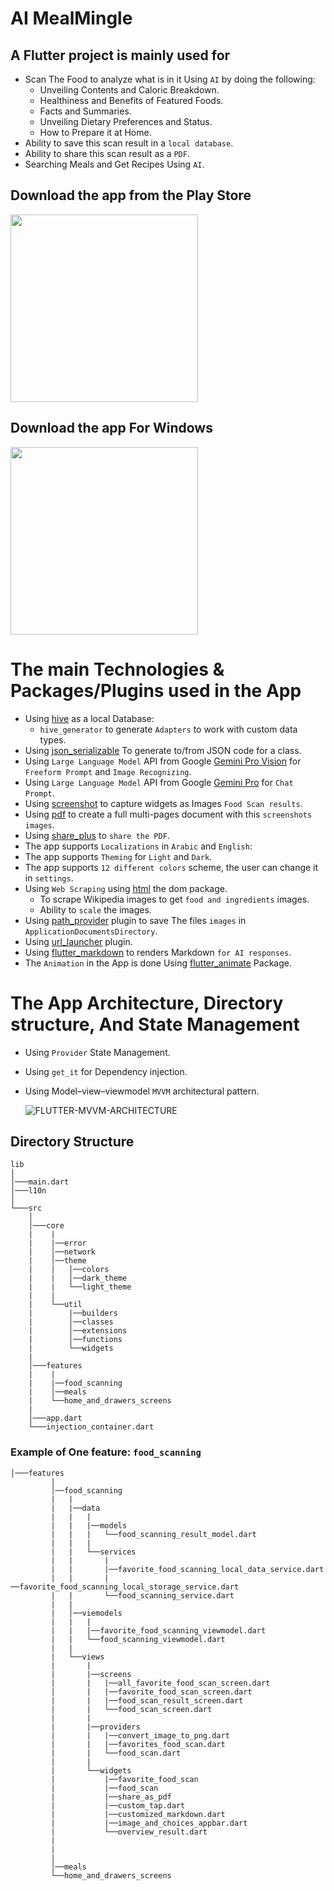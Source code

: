 # AI MealMingle



## A Flutter project is mainly used for 
* Scan The Food to analyze what is in it Using `AI` by doing the following:
    * Unveiling Contents and Caloric Breakdown.
    * Healthiness and Benefits of Featured Foods.
    * Facts and Summaries.
    * Unveiling Dietary Preferences and Status.
    * How to Prepare it at Home.
* Ability to save this scan result in a `local database`.
* Ability to share this scan result as a `PDF`.
* Searching Meals and Get Recipes Using `AI`.



## Download the app from the Play Store
<a href="https://play.google.com/store/apps/details?id=com.salahalshafey.aimealmingle"><img src="https://play.google.com/intl/en_us/badges/static/images/badges/en_badge_web_generic.png" width="300"></img></a>


## Download the app For Windows
<a href="https://github.com/salahalshafey/apps_for_download/raw/main/windows%20apps/AI_MealMingle.exe"><img src="https://get.todoist.help/hc/article_attachments/4403191721234/WindowsButton.svg" width="300"></img></a>




# The main Technologies & Packages/Plugins used in the App
  * Using [hive](https://pub.dev/packages/hive) as a local Database:
    * `hive_generator` to generate `Adapters` to work with custom data types.
  * Using [json_serializable](https://pub.dev/packages/json_serializable) To generate to/from JSON code for a class.
  * Using `Large Language Model` API from Google [Gemini Pro Vision](https://makersuite.google.com/app/prompts/new_freeform) for `Freeform Prompt` and `Image Recognizing`.
  * Using `Large Language Model` API from Google [Gemini Pro](https://makersuite.google.com/app/prompts/new_chat) for `Chat Prompt`.
  * Using [screenshot](https://pub.dev/packages/screenshot) to capture widgets as Images `Food Scan results`.
  * Using [pdf](https://pub.dev/packages/pdf) to create a full multi-pages document with this `screenshots images`.
  * Using [share_plus](https://pub.dev/packages/share_plus) to `share the PDF`.
  * The app supports `Localizations` in `Arabic` and `English`:
  * The app supports `Theming` for `Light` and `Dark`.
  * The app supports `12 different colors` scheme, the user can change it in `settings`.
  * Using `Web Scraping` using [html](https://pub.dev/packages/html) the dom package. 
    * To scrape Wikipedia images to get `food and ingredients` images.
    * Ability to `scale` the images.
  * Using [path_provider](https://pub.dev/packages/path_provider) plugin to save The files `images` in `ApplicationDocumentsDirectory`.
  * Using [url_launcher](https://pub.dev/packages/url_launcher) plugin.
  * Using [flutter_markdown](https://pub.dev/packages/flutter_markdown) to renders Markdown `for AI responses`.
  * The `Animation` in the App is done Using [flutter_animate](https://pub.dev/packages/flutter_animate) Package.



# The App Architecture, Directory structure, And State Management
  * Using `Provider` State Management.
  * Using `get_it` for Dependency injection.
  * Using Model–view–viewmodel `MVVM` architectural pattern.

    ![FLUTTER-MVVM-ARCHITECTURE](https://github.com/salahalshafey/meal_mingle/assets/64344500/d80d32e7-9ab1-4046-a35a-c2f56c1c59f6)
 
## Directory Structure
```
lib
│
│───main.dart
│───l10n
│  
└───src
    │
    │───core
    |    |
    |    |──error
    |    │──network
    |    │──theme
    |    |   │──colors
    |    |   │──dark_theme
    |    |   └──light_theme   
    |    |
    |    └──util
    |        |──builders
    |        │──classes
    |        │──extensions
    |        │──functions
    |        └──widgets   
    |    
    │───features
    |    |
    |    |──food_scanning
    |    │──meals
    |    └──home_and_drawers_screens
    |
    │───app.dart      
    └───injection_container.dart
```
### Example of One feature: `food_scanning`
```
│───features
         |
         │──food_scanning
         |   |
         |   |──data
         |   |   |
         |   |   |──models
         |   |   |   └──food_scanning_result_model.dart
         |   |   |
         |   |   └──services
         |   |       |
         |   |       |──favorite_food_scanning_local_data_service.dart
         |   |       |──favorite_food_scanning_local_storage_service.dart
         |   |       └──food_scanning_service.dart
         |   |   
         |   │──viemodels
         |   |   |
         |   |   |──favorite_food_scanning_viewmodel.dart
         |   |   └──food_scanning_viewmodel.dart 
         |   |   
         |   └──views
         |       |
         |       |──screens
         |       |   |──all_favorite_food_scan_screen.dart
         |       |   |──favorite_food_scan_screen.dart
         |       |   |──food_scan_result_screen.dart
         |       |   └──food_scan_screen.dart
         |       |
         |       |──providers
         |       |   |──convert_image_to_png.dart
         |       |   |──favorites_food_scan.dart
         |       |   └──food_scan.dart
         |       | 
         |       └──widgets
         |           |──favorite_food_scan
         |           |──food_scan
         |           |──share_as_pdf
         |           |──custom_tap.dart
         |           |──customized_markdown.dart
         |           |──image_and_choices_appbar.dart
         |           └──overview_result.dart
         |       
         |      
         |
         │──meals
         └──home_and_drawers_screens
``` 
